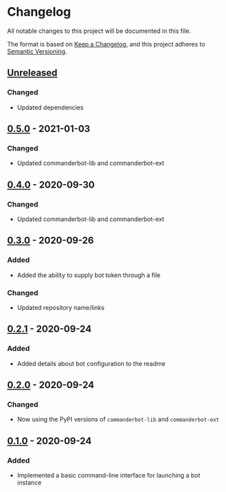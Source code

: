 # Changelog

All notable changes to this project will be documented in this file.

The format is based on [Keep a Changelog](https://keepachangelog.com/en/1.0.0/), and this project adheres to [Semantic Versioning](https://semver.org/spec/v2.0.0.html).

## [Unreleased]

### Changed

- Updated dependencies

## [0.5.0] - 2021-01-03

### Changed

- Updated commanderbot-lib and commanderbot-ext

## [0.4.0] - 2020-09-30

### Changed

- Updated commanderbot-lib and commanderbot-ext

## [0.3.0] - 2020-09-26

### Added

- Added the ability to supply bot token through a file

### Changed

- Updated repository name/links

## [0.2.1] - 2020-09-24

### Added

- Added details about bot configuration to the readme

## [0.2.0] - 2020-09-24

### Changed

- Now using the PyPI versions of `commanderbot-lib` and `commanderbot-ext`

## [0.1.0] - 2020-09-24

### Added

- Implemented a basic command-line interface for launching a bot instance

[unreleased]: https://github.com/CommanderBot-Dev/commanderbot-cli/compare/v0.5.0...HEAD
[0.5.0]: https://github.com/CommanderBot-Dev/commanderbot-cli/compare/v0.4.0...v0.5.0
[0.4.0]: https://github.com/CommanderBot-Dev/commanderbot-cli/compare/v0.3.0...v0.4.0
[0.3.0]: https://github.com/CommanderBot-Dev/commanderbot-cli/compare/v0.2.1...v0.3.0
[0.2.1]: https://github.com/CommanderBot-Dev/commanderbot-cli/compare/v0.2.0...v0.2.1
[0.2.0]: https://github.com/CommanderBot-Dev/commanderbot-cli/compare/v0.1.0...v0.2.0
[0.1.0]: https://github.com/CommanderBot-Dev/commanderbot-cli/releases/tag/v0.1.0
